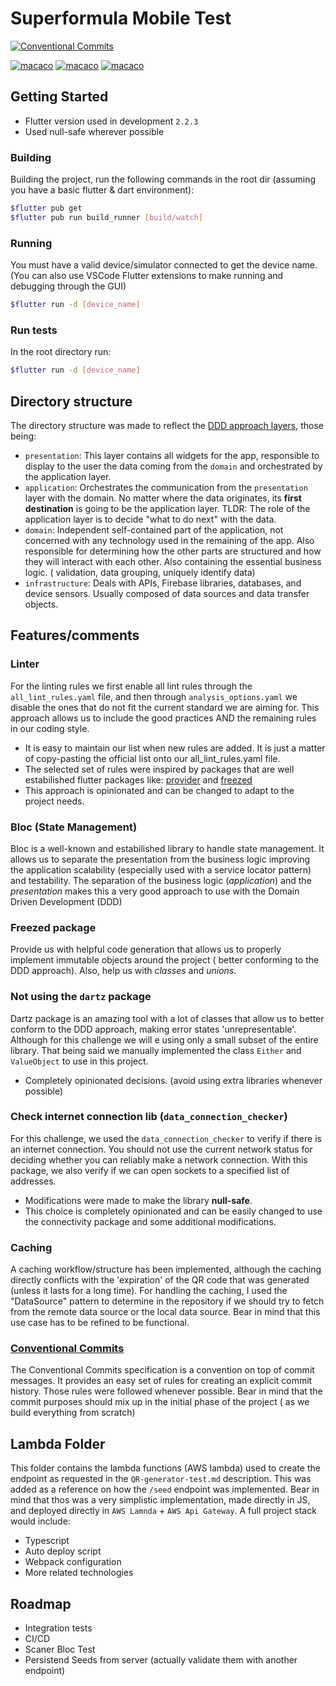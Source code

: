 # Superformula Mobile Test

[![Conventional Commits](https://img.shields.io/badge/Conventional%20Commits-1.0.0-green.svg)](https://conventionalcommits.org) 

[![macaco](https://img.shields.io/badge/Dart-0175C2?style=for-the-badge&logo=dart&logoColor=white)](https://img.shields.io/badge/Dart-0175C2?style=for-the-badge&logo=dart&logoColor=white) [![macaco](https://img.shields.io/badge/Flutter-02569B?style=for-the-badge&logo=flutter&logoColor=white)]() [![macaco](https://img.shields.io/badge/LinkedIn-0077B5?style=for-the-badge&logo=linkedin&logoColor=white)](https://www.linkedin.com/in/felcesar/)

## Getting Started

- Flutter version used in development `2.2.3`
- Used null-safe wherever possible

### Building
Building the project, run the following commands in the root dir
(assuming you have a basic flutter & dart environment):

```bash
$flutter pub get
$flutter pub run build_runner [build/watch]
```
### Running
You must have a valid device/simulator connected to get the device name. (You can also use VSCode Flutter extensions to make running and debugging through the GUI)

```bash
$flutter run -d [device_name]
```

### Run tests
In the root directory run:

```bash
$flutter run -d [device_name]
```

## Directory structure

The directory structure was made to reflect the [DDD approach layers](https://resocoder.com/wp-content/uploads/2020/03/DDD-Flutter-Diagram-v3.svg), those being:

- `presentation`: This layer contains all widgets for the app, responsible to display to the user the data coming from the `domain` and orchestrated by the application layer.
- `application`: Orchestrates the communication from the `presentation` layer with the domain. No matter where the data originates, its **first destination** is going to be the application layer. TLDR: The role of the application layer is to decide "what to do next" with the data.
- `domain`: Independent self-contained part of the application, not concerned with any technology used in the remaining of the app. Also responsible for determining how the other parts are structured and how they will interact with each other. Also containing the essential business logic. ( validation, data grouping, uniquely identify data)
- `infrastructure`:  Deals with APIs, Firebase libraries, databases, and device sensors. Usually composed of data sources and data transfer objects.

## Features/comments

### Linter
For the linting rules we first enable all lint rules through the `all_lint_rules.yaml` file, and then through `analysis_options.yaml` we disable the ones that do not fit the current standard we are aiming for. This approach allows us to include the good practices AND the remaining rules in our coding style.

  - It is easy to maintain our list when new rules are added. It is just a matter of copy-pasting the official list onto our all_lint_rules.yaml file.
  - The selected set of rules were inspired by packages that are well estabilished flutter packages like: [provider](https://github.com/rrousselGit/provider) and [freezed](https://github.com/rrousselGit/freezed)
  - This approach is opinionated and can be changed to adapt to the project needs.

### Bloc (State Management)
Bloc is a well-known and estabilished library to handle state management. It allows us to separate the presentation from the business logic improving the application scalability (especially used with a service locator pattern) and testability. The separation of the business logic (*application*) and the *presentation* makes this a very good approach to use with the Domain Driven Development (DDD)

### Freezed package
Provide us with helpful code generation that allows us to properly implement immutable objects around the project ( better conforming to the DDD approach). Also, help us with *classes* and *unions*.

### Not using the `dartz` package
Dartz package is an amazing tool with a lot of classes that allow us to better conform to the DDD approach, making error states 'unrepresentable'. Although for this challenge we will e using only a small subset of the entire library. That being said we manually implemented the class `Either` and `ValueObject` to use in this project.
- Completely opinionated decisions. (avoid using extra libraries whenever possible)

### Check internet connection  lib (`data_connection_checker`)
For this challenge, we used the `data_connection_checker` to verify if there is an internet connection. You should not  use the current network status for deciding whether you can reliably make a network connection. With this package, we also verify if we can open sockets to a specified list of addresses.
- Modifications were made to make the library **null-safe**.
- This choice is completely opinionated and can be easily changed to use the connectivity package and some additional modifications.

### Caching
A caching workflow/structure has been implemented, although the caching directly conflicts with the 'expiration' of the QR code that was generated (unless it lasts for a long time). For handling the caching, I used the "DataSource" pattern to determine in the repository if we should try to fetch from the remote data source or the local data source. Bear in mind that this use case has to be refined to be functional.

### [Conventional Commits](https://www.conventionalcommits.org/en/v1.0.0/)
The Conventional Commits specification is a  convention on top of commit messages. It provides an easy set of rules for creating an explicit commit history. Those rules were followed whenever possible. Bear in mind that the commit purposes should mix up in the initial phase of the project ( as we build everything from scratch)

## Lambda Folder

This folder contains the lambda functions (AWS lambda) used to create the endpoint as requested in the `QR-generator-test.md` description. This was added as a reference on how the `/seed` endpoint was implemented. Bear in mind that thos was a very simplistic implementation, made directly in JS, and deployed directly in `AWS Lamnda` + `AWS Api Gateway`. A full project stack would include:

- Typescript
- Auto deploy script
- Webpack configuration
- More related technologies

## Roadmap

 - Integration tests
 - CI/CD
 - Scaner Bloc Test
 - Persistend Seeds from server (actually validate them with another endpoint)

